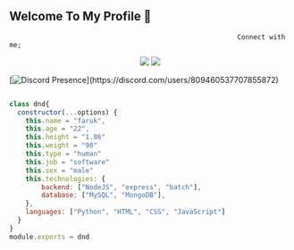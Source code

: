 ## Welcome To My Profile 👋
                                                             Connect with me;
<p align="center">
  <a href="https://discord.com/users/809460537707855872" target"blank_"><img src="https://img.shields.io/badge/discord%20-7289DA.svg?&style=for-the-badge&logo=discord&logoColor=white"></a>
</a>
  <a href="https://github.com/HatasizxD" target"blank_"><img src="https://img.shields.io/badge/GitHub%20-191717.svg?&style=for-the-badge&logo=github&logoColor=white"></a>
</p>

[![Discord Presence](https://lanyard-profile-readme.vercel.app/api/809460537707855872?theme=light&bg=809ecf&animated=false&hideDiscrim=true&borderRadius=30px&idleMessage=Probably%20doing%20something%20else...)](https://discord.com/users/809460537707855872)

```js

class dnd{
  constructor(...options) {
    this.name = "faruk",
    this.age = "22",
    this.height = "1.86"
    this.weight = "90"
    this.type = "human"
    this.job = "software"
    this.sex = "male"
    this.technologies: {
        backend: ["NodeJS", "express", "batch"],
        database: ["MySQL", "MongoDB"],
    },
    languages: ["Python", "HTML", "CSS", "JavaScript"]
  }
}
module.exports = dnd
```
